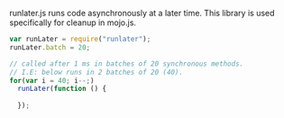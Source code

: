 runlater.js runs code asynchronously at a later time. This library is used specifically for cleanup in mojo.js.

```javascript
var runLater = require("runlater");
runLater.batch = 20;

// called after 1 ms in batches of 20 synchronous methods. 
// I.E: below runs in 2 batches of 20 (40).
for(var i = 40; i--;)
  runLater(function () {
    
  });
```
